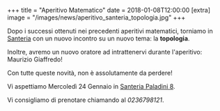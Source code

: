 +++
title = "Aperitivo Matematico"
date = 2018-01-08T12:00:00
[extra]
image = "/images/news/aperitivo_santeria_topologia.jpg"
+++

Dopo i successi ottenuti nei precedenti aperitivi matematici, torniamo
in [Santeria][1] con un nuovo incontro su un nuovo tema: la **topologia**.

Inoltre, avremo un nuovo oratore ad intrattenervi durante l'aperitivo:
Maurizio Giaffredo!

Con tutte queste novità, non è assolutamente da perdere!

Vi aspettiamo Mercoledì 24 Gennaio in [Santeria Paladini 8][1].

Vi consigliamo di prenotare chiamando al _0236798121_.

[1]: https://www.santeria.milano.it/paladini
